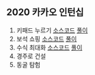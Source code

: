 ## 2020 카카오 인턴십

1. 키패드 누르기 [소스코드](./Q-01.java) [풀이](https://velog.io/@jwkim/2020-%EC%B9%B4%EC%B9%B4%EC%98%A4-%EC%9D%B8%ED%84%B4%EC%8B%AD-Q01.-%ED%82%A4%ED%8C%A8%EB%93%9C-%EB%88%84%EB%A5%B4%EA%B8%B0)
2. 보석 쇼핑 [소스코드](./Q-02.java) [풀이](https://velog.io/@jwkim/2020-%EC%B9%B4%EC%B9%B4%EC%98%A4-%EC%9D%B8%ED%84%B4%EC%8B%AD-Q02.-%EB%B3%B4%EC%84%9D-%EC%87%BC%ED%95%91-JAVA)
3. 수식 최대화 [소스코드](./Q-03.java) [풀이](https://velog.io/@jwkim/2020-%EC%B9%B4%EC%B9%B4%EC%98%A4-%EC%9D%B8%ED%84%B4%EC%8B%AD-Q03.-%EC%88%98%EC%8B%9D-%EC%B5%9C%EB%8C%80%ED%99%94-JAVA)
4. 경주로 건설
5. 동굴 탐험
